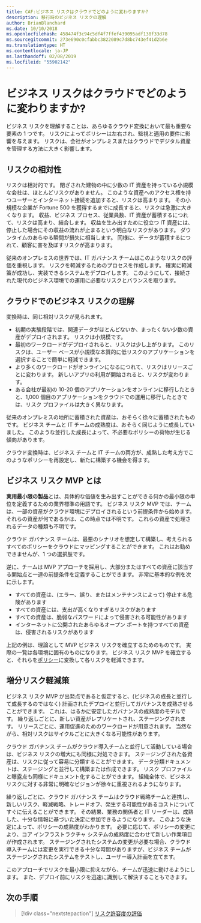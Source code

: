 ```yaml
---
title: CAF:ビジネス リスクはクラウドでどのように変わりますか?
description: 移行時のビジネス リスクの理解
author: BrianBlanchard
ms.date: 10/10/2018
ms.openlocfilehash: 458474f3c94c5df4f7ffef439095adf138f33d78
ms.sourcegitcommit: 273e690c0cfabbc3822089c7d8bc743ef41d2b6e
ms.translationtype: HT
ms.contentlocale: ja-JP
ms.lasthandoff: 02/08/2019
ms.locfileid: "55902142"
---
```

<!-- markdownlint-disable MD026 -->

# <a name="how-does-business-risk-change-in-the-cloud"></a>ビジネス リスクはクラウドでどのように変わりますか?

ビジネス リスクを理解することは、あらゆるクラウド変換において最も重要な要素の 1 つです。 リスクによってポリシーは左右され、監視と適用の要件に影響を与えます。 リスクは、会社がオンプレミスまたはクラウドでデジタル資産を管理する方法に大きく影響します。

<!-- markdownlint-enable MD026 -->

## <a name="relativity-of-risk"></a>リスクの相対性

リスクは相対的です。 閉ざされた建物の中に少数の IT 資産を持っている小規模な会社は、ほとんどリスクがありません。 このような資産へのアクセス権を持つユーザーとインターネット接続を追加すると、リスクは高まります。 その小規模な企業が Fortune 500 を獲得するまでに成長すると、リスクは急激に大きくなります。 収益、ビジネス プロセス、従業員数、IT 資産が蓄積するにつれて、リスクは高まり、結合します。 収益を生み出すために役立つ IT 資産には、停止した場合にその収益の流れが止まるという明白なリスクがあります。 ダウンタイムのあらゆる瞬間が損失に相当します。 同様に、データが蓄積するにつれて、顧客に害を及ぼすリスクが高まります。

従来のオンプレミスの世界では、IT ガバナンス チームはこのようなリスクの評価を重視します。 リスクを軽減するためのプロセスを作成します。 確実に軽減策が成功し、実装できるシステムをデプロイします。 このようにして、接続された現代のビジネス環境での運用に必要なリスクとバランスを取ります。

## <a name="understanding-business-risks-in-the-cloud"></a>クラウドでのビジネス リスクの理解

変換時は、同じ相対リスクが見られます。

* 初期の実験段階では、関連データがほとんどないか、まったくない少数の資産がデプロイされます。 リスクは小規模です。
* 最初のワークロードがデプロイされると、リスクは少し上がります。 このリスクは、ユーザー ベースが小規模な本質的に低リスクのアプリケーションを選択することで簡単に軽減できます。
* より多くのワークロードがオンラインになるにつれて、リスクはリリースごとに変わります。 新しいアプリの利用が開始されると、リスクが変わります。
* ある会社が最初の 10-20 個のアプリケーションをオンラインに移行したときと、1,000 個目のアプリケーションをクラウドでの運用に移行したときでは、リスク プロファイルは大きく異なります。

従来のオンプレミスの地所に蓄積された資産は、おそらく徐々に蓄積されたものです。 ビジネス チームと IT チームの成熟度は、おそらく同じように成長していました。 このような並行した成長によって、不必要なポリシーの荷物が生じる傾向があります。

クラウド変換時は、ビジネス チームと IT チームの両方が、成熟した考え方でこのようなポリシーを再設定し、新たに構築する機会を得ます。

<!-- markdownlint-disable MD026 -->

## <a name="what-is-a-business-risk-mvp"></a>ビジネス リスク MVP とは

**実用最小限の製品**とは、具体的な価値を生み出すことができる何かの最小限の単位を定義するための業界標準の用語です。 ビジネス リスク MVP では、チームは、一部の資産がクラウド環境にデプロイされるという前提条件から始めます。 それらの資産が何であるかは、この時点では不明です。 これらの資産で処理されるデータの種類も不明です。

クラウド ガバナンス チームは、最悪のシナリオを想定して構築し、考えられるすべてのポリシーをクラウドにマッピングすることができます。 これはお勧めできませんが、1 つの選択肢です。

逆に、チームは MVP アプローチを採用し、大部分またはすべての資産に該当する開始点と一連の前提条件を定義することができます。
非常に基本的な例を次に示します。

* すべての資産は、(エラー、誤り、またはメンテナンスによって) 停止する危険があります
* すべての資産には、支出が高くなりすぎるリスクがあります
* すべての資産は、脆弱なパスワードによって侵害される可能性があります
* インターネットに公開されたあらゆるオープン ポートを持つすべての資産は、侵害されるリスクがあります

上記の例は、理論として MVP ビジネス リスクを確立するためのものです。 実際の一覧は各環境に固有のものになります。
ビジネス リスク MVP を確立すると、それらを[ポリシー](overview.md)に変換して各リスクを軽減できます。

<!-- markdownlint-enable MD026 -->

## <a name="incremental-risk-mitigation"></a>増分リスク軽減策

ビジネス リスク MVP が出発点であると仮定すると、(ビジネスの成長と並行して成長するのではなく) 計画されたデプロイと並行してガバナンスを成熟させることができます。 これは、はるかに安定したガバナンスの成熟度のモデルです。 繰り返しごとに、新しい資産がレプリケートされ、ステージングされます。 リリースごとに、運用促進のためのワークロードが用意されます。 当然ながら、相対リスクはサイクルごとに大きくなる可能性があります。

クラウド ガバナンス チームがクラウド導入チームと並行して活動している場合は、ビジネス リスクの増大にも同様に対処できます。 ステージングされた各資産は、リスクに従って容易に分類することができます。 データ分類ドキュメントは、ステージングと並行して構築または作成できます。 リスク プロファイルと曝露点も同様にドキュメント化することができます。 組織全体で、ビジネス リスクに対する非常に明確なビジョンが徐々に重視されるようになります。

繰り返しごとに、クラウド ガバナンス チームはクラウド戦略チームと連携し、新しいリスク、軽減戦略、トレードオフ、発生する可能性があるコストについてすぐに伝えることができます。 その結果、業務の関係者と IT リーダーは、成熟した、十分な情報に基づいた決定に参加できるようになります。 このような決定によって、ポリシーの成熟度がわかります。 必要に応じて、ポリシーの変更により、コア インフラストラクチャ システムの成熟度に合わせて新しい作業項目が作成されます。 ステージングされたシステムの変更が必要な場合、クラウド導入チームには変更を実行できる十分な時間がありますが、ビジネス チームがステージングされたシステムをテストし、ユーザー導入計画を立てます。

このアプローチでリスクを最小限に抑えながら、チームが迅速に動けるようにします。 また、デプロイ前にリスクを迅速に識別して解決することもできます。

## <a name="next-steps"></a>次の手順

> [!div class="nextstepaction"]
> [リスク許容度の評価](./risk-tolerance.md)
